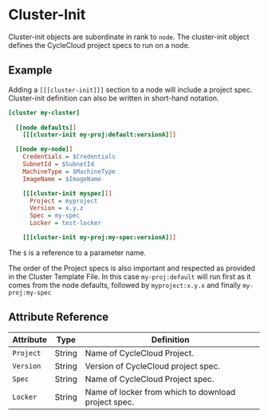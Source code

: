 # Cluster-Init

Cluster-init objects are subordinate in rank to `node`.
The cluster-init object defines the CycleCloud project specs to run on a node.

## Example

Adding a `[[[cluster-init]]]` section to a node will include a project spec.
Cluster-init definition can also be written in short-hand notation.

```ini
[cluster my-cluster]
  
  [[node defaults]]
    [[[cluster-init my-proj:default:versionA]]]

  [[node my-node]]
    Credentials = $Credentials
    SubnetId = $SubnetId
    MachineType = $MachineType
    ImageName = $ImageName

    [[[cluster-init myspec]]]
      Project = myproject
      Version = x.y.z
      Spec = my-spec
      Locker = test-locker

    [[[cluster-init my-proj:my-spec:versionA]]]

```

The `$` is a reference to a parameter name.

The order of the Project specs is also important and respected as provided
in the Cluster Template File.  In this case `my-proj:default` will run first as it 
comes from the node defaults, followed by `myproject:x.y.x` and finally `my-proj:my-spec`


## Attribute Reference

Attribute | Type | Definition
------ | ----- | ----------
`Project` | String | Name of CycleCloud Project.
`Version` | String | Version of CycleCloud project spec.
`Spec` | String | Name of CycleCloud Project spec.
`Locker` | String | Name of locker from which to download project spec.